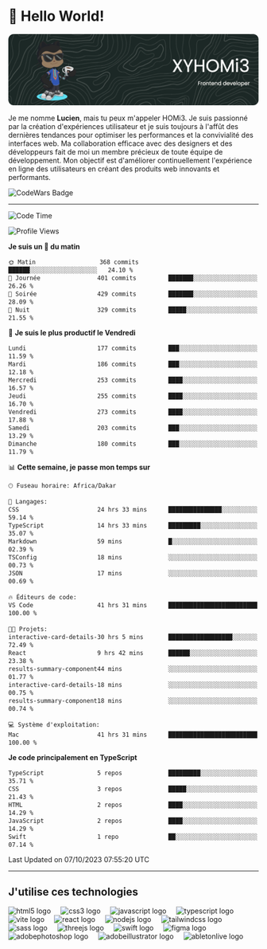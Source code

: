 # 👋 Hello World!

![Header](./github-header-image.png)

Je me nomme **Lucien**, mais tu peux m'appeler HOMi3. Je suis passionné par la création d'expériences utilisateur et je suis toujours à l'affût des dernières tendances pour optimiser les performances et la convivialité des interfaces web. Ma collaboration efficace avec des designers et des développeurs fait de moi un membre précieux de toute équipe de développement. Mon objectif est d'améliorer continuellement l'expérience en ligne des utilisateurs en créant des produits web innovants et performants.

![CodeWars Badge](https://www.codewars.com/users/xyhomi3/badges/small)

---
<!--START_SECTION:waka-->
![Code Time](http://img.shields.io/badge/Code%20Time-87%20hrs%2023%20mins-blue)

![Profile Views](http://img.shields.io/badge/Vues%20du%20profil-28-blue)

**Je suis un 🐤 du matin** 

```text
🌞 Matin                  368 commits         ██████░░░░░░░░░░░░░░░░░░░   24.10 % 
🌆 Journée                401 commits         ███████░░░░░░░░░░░░░░░░░░   26.26 % 
🌃 Soirée                 429 commits         ███████░░░░░░░░░░░░░░░░░░   28.09 % 
🌙 Nuit                   329 commits         █████░░░░░░░░░░░░░░░░░░░░   21.55 % 
```
📅 **Je suis le plus productif le Vendredi** 

```text
Lundi                    177 commits         ███░░░░░░░░░░░░░░░░░░░░░░   11.59 % 
Mardi                    186 commits         ███░░░░░░░░░░░░░░░░░░░░░░   12.18 % 
Mercredi                 253 commits         ████░░░░░░░░░░░░░░░░░░░░░   16.57 % 
Jeudi                    255 commits         ████░░░░░░░░░░░░░░░░░░░░░   16.70 % 
Vendredi                 273 commits         ████░░░░░░░░░░░░░░░░░░░░░   17.88 % 
Samedi                   203 commits         ███░░░░░░░░░░░░░░░░░░░░░░   13.29 % 
Dimanche                 180 commits         ███░░░░░░░░░░░░░░░░░░░░░░   11.79 % 
```


📊 **Cette semaine, je passe mon temps sur** 

```text
🕑︎ Fuseau horaire: Africa/Dakar

💬 Langages: 
CSS                      24 hrs 33 mins      ███████████████░░░░░░░░░░   59.14 % 
TypeScript               14 hrs 33 mins      █████████░░░░░░░░░░░░░░░░   35.07 % 
Markdown                 59 mins             █░░░░░░░░░░░░░░░░░░░░░░░░   02.39 % 
TSConfig                 18 mins             ░░░░░░░░░░░░░░░░░░░░░░░░░   00.73 % 
JSON                     17 mins             ░░░░░░░░░░░░░░░░░░░░░░░░░   00.69 % 

🔥 Éditeurs de code: 
VS Code                  41 hrs 31 mins      █████████████████████████   100.00 % 

🐱‍💻 Projets: 
interactive-card-details-30 hrs 5 mins       ██████████████████░░░░░░░   72.49 % 
React                    9 hrs 42 mins       ██████░░░░░░░░░░░░░░░░░░░   23.38 % 
results-summary-component44 mins             ░░░░░░░░░░░░░░░░░░░░░░░░░   01.77 % 
interactive-card-details-18 mins             ░░░░░░░░░░░░░░░░░░░░░░░░░   00.75 % 
results-summary-component18 mins             ░░░░░░░░░░░░░░░░░░░░░░░░░   00.74 % 

💻 Système d'exploitation: 
Mac                      41 hrs 31 mins      █████████████████████████   100.00 % 
```

**Je code principalement en TypeScript** 

```text
TypeScript               5 repos             █████████░░░░░░░░░░░░░░░░   35.71 % 
CSS                      3 repos             █████░░░░░░░░░░░░░░░░░░░░   21.43 % 
HTML                     2 repos             ████░░░░░░░░░░░░░░░░░░░░░   14.29 % 
JavaScript               2 repos             ████░░░░░░░░░░░░░░░░░░░░░   14.29 % 
Swift                    1 repo              ██░░░░░░░░░░░░░░░░░░░░░░░   07.14 % 
```




 Last Updated on 07/10/2023 07:55:20 UTC
<!--END_SECTION:waka-->
---

## J'utilise ces technologies

<div align="left">
  <img src="https://skillicons.dev/icons?i=html" height="40" alt="html5 logo"  />
  <img width="12" />
  <img src="https://skillicons.dev/icons?i=css" height="40" alt="css3 logo"  />
  <img width="12" />
  <img src="https://skillicons.dev/icons?i=js" height="40" alt="javascript logo"  />
  <img width="12" />
  <img src="https://skillicons.dev/icons?i=ts" height="40" alt="typescript logo"  />
  <img width="12" />
  <img src="https://skillicons.dev/icons?i=vite" height="40" alt="vite logo"  />
  <img width="12" />
  <img src="https://skillicons.dev/icons?i=react" height="40" alt="react logo"  />
  <img width="12" />
  <img src="https://cdn.jsdelivr.net/gh/devicons/devicon/icons/nodejs/nodejs-original.svg" height="40" alt="nodejs logo"  />
  <img width="12" />
  <img src="https://skillicons.dev/icons?i=tailwind" height="40" alt="tailwindcss logo"  />
  <img width="12" />
  <img src="https://skillicons.dev/icons?i=sass" height="40" alt="sass logo"  />
  <img width="12" />
  <img src="https://skillicons.dev/icons?i=threejs" height="40" alt="threejs logo"  />
  <img width="12" />
  <img src="https://skillicons.dev/icons?i=swift" height="40" alt="swift logo"  />
  <img width="12" />
  <img src="https://skillicons.dev/icons?i=figma" height="40" alt="figma logo"  />
  <img width="12" />
  <img src="https://skillicons.dev/icons?i=ps" height="40" alt="adobephotoshop logo"  />
  <img width="12" />
  <img src="https://skillicons.dev/icons?i=ai" height="40" alt="adobeillustrator logo"  />
  <img width="12" />
  <img src="https://skillicons.dev/icons?i=ableton" height="40" alt="abletonlive logo"  />
</div>



